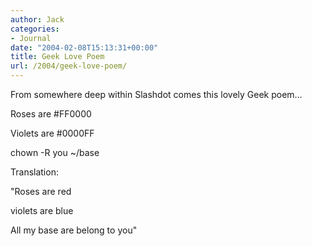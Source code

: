 ```yaml
---
author: Jack
categories:
- Journal
date: "2004-02-08T15:13:31+00:00"
title: Geek Love Poem
url: /2004/geek-love-poem/
---
```


From somewhere deep within Slashdot comes this lovely Geek poem&#8230;

Roses are #FF0000
  

  
Violets are #0000FF
  

  
chown -R you ~/base

Translation:

"Roses are red
  

  
violets are blue
  

  
All my base are belong to you"